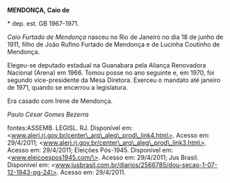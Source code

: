 **MENDONÇA, Caio de**

\* dep. est. GB 1967-1971.

*Caio Furtado de Mendonça* nasceu no Rio de Janeiro no dia 18 de junho
de 1911, filho de João Rufino Furtado de Mendonça e de Lucinha Coutinho
de Mendonça.

Elegeu-se deputado estadual na Guanabara pela Aliança Renovadora
Nacional (Arena) em 1966. Tomou posse no ano seguinte e, em 1970, foi
segundo vice-presidente da Mesa Diretora. Exerceu o mandato até janeiro
de 1971, quando se encerrou a legislatura.

Era casado com Irene de Mendonça.

*Paulo César Gomes Bezerra*

fontes:ASSEMB. LEGISL. RJ. Disponível em:
\<www.alerj.rj.gov.br/center\_arq\_aleg\_prod\_link4.htm\>. Acesso em:
29/4/2011; \<www.alerj.rj.gov.br/center\_arq\_aleg\_prod\_link3.htm\>.
Acesso em: 29/4/2011; Eleições Pós-1945. Disponível em:
\<www.eleicoespos1945.com/\>. Acesso em: 29/4/2011; Jus Brasil.
Disponível em:
\<www.jusbrasil.com.br/diarios/2566785/dou-secao-1-07-12-1943-pg-24\>.
Acesso em: 29/4/2011.
